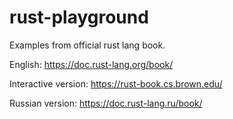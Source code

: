 # rust-playground

Examples from official rust lang book.

English: https://doc.rust-lang.org/book/

Interactive version: https://rust-book.cs.brown.edu/

Russian version: https://doc.rust-lang.ru/book/
